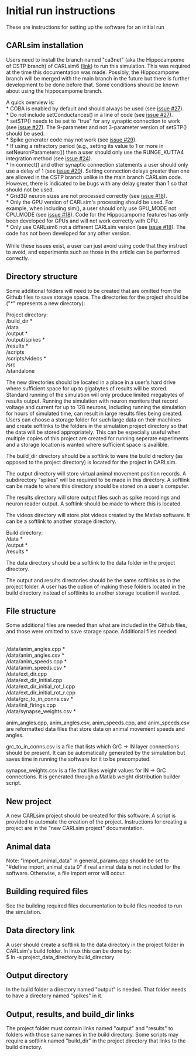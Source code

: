 Initial run instructions
========================

These are instructions for setting up the software for an initial run

## CARLsim installation

Users need to install the branch named "ca3net" (aka the Hippocampome of CSTP branch) of CARLsim6 ([link](https://github.com/UCI-CARL/CARLsim6/tree/feat/ca3net)) to run this simulation. This was required at the time this documentation was made. Possibly, the Hippocampome branch will be merged with the main branch in the future but there is further development to be done before that. Some conditions should be known about using the hippocampome branch.

A quick overview is:
<br>* COBA is enabled by default and should always be used (see [issue #27](https://github.com/UCI-CARL/CARLsim6/issues/27)).
<br>* Do not include setConductances() in a line of code (see [issue #27](https://github.com/UCI-CARL/CARLsim6/issues/27)).
<br>* setSTP() needs to be set to "true" for any synaptic connection to work (see [issue #27](https://github.com/UCI-CARL/CARLsim6/issues/27)). The 9-parameter and not 3-parameter version of setSTP() should be used.
<br>* Spike generator code may not work (see [issue #29](https://github.com/UCI-CARL/CARLsim6/issues/29)).
<br>* If using a refractory period (e.g., setting its value to 1 or more in setNeuronParameters()) then a user should only use the RUNGE_KUTTA4 integration method (see [issue #24](https://github.com/UCI-CARL/CARLsim6/issues/24)).
<br>* In connect() and other synaptic connection statements a user should only use a delay of 1 (see [issue #20](https://github.com/UCI-CARL/CARLsim6/issues/20)). Setting connection delays greater than one are allowed in the CSTP branch unlike in the main branch CARLsim code. However, there is indicated to be bugs with any delay greater than 1 so that should not be used.
<br>* Grid3D neuron sizes are not processed correctly (see [issue #18](https://github.com/UCI-CARL/CARLsim6/issues/18)).
<br>* Only the GPU version of CARLsim's processing should be used. For example, when including sim(), a user should only use GPU_MODE not CPU_MODE (see [issue #18](https://github.com/UCI-CARL/CARLsim6/issues/18)). Code for the Hippocampome features has only been developed for GPUs and will not work correctly with CPU.
<br>* Only use CARLsim6 not a different CARLsim version (see [issue #18](https://github.com/UCI-CARL/CARLsim6/issues/18)). The code has not been developed for any other version.
<br>
<br>While these issues exist, a user can just avoid using code that they instruct to avoid, and experiments such as those in the article can be performed correctly.

## Directory structure

Some additional folders will need to be created that are omitted from the Github files to save storage space. The directories for the project should be ("\*" represents a new directory):

Project directory:
<br>/build_dir \*
<br>/data
<br>/output \*
<br>/output/spikes \*
<br>/results \*
<br>/scripts
<br>/scripts/videos \*
<br>/src
<br>/standalone

The new directories should be located in a place in a user's hard drive where sufficient space for up to gigabytes of results will be stored. Standard running of the simulation will only produce limited megabytes of results output. Running the simulation with neuron monitors that record voltage and current for up to 128 neurons, including running the simulation for hours of simulated time, can result in large results files being created. Users can choose a storage folder for such large data on their machines and create softlinks to the folders in the simulation project directory so that the data will be stored appropriately. This can be especially useful when multiple copies of this project are created for running seperate experiments and a storage location is wanted where sufficient space is availible.

The build_dir directory should be a softlink to were the build directory (as opposed to the project directory) is located for the project in CARLsim.

The output directory will store virtual animal movement position records. A subdirectory "spikes" will be required to be made in this directory. A softlink can be made to where this directory should be stored on a user's computer. 

The results directory will store output files such as spike recordings and neuron reader output. A softlink should be made to where this is located.

The videos directory will store plot videos created by the Matlab software. It can be a softlink to another storage directory.

Build directory:
<br>/data \*
<br>/output \*
<br>/results \*

The data directory should be a softlink to the data folder in the project directory.

The output and results directories should be the same softlinks as in the project folder. A user has the option of making these folders located in the build directory instead of softlinks to another storage location if wanted.

## File structure

Some additional files are needed than what are included in the Github files, and those were omitted to save storage space. Additional files needed:

<br>/data/anim_angles.cpp \*
<br>/data/anim_angles.csv \*
<br>/data/anim_speeds.cpp \*
<br>/data/anim_speeds.csv \*
<br>/data/ext_dir.cpp
<br>/data/ext_dir_initial.cpp
<br>/data/ext_dir_initial_rot_l.cpp
<br>/data/ext_dir_initial_rot_r.cpp
<br>/data/grc_to_in_conns.csv \*
<br>/data/init_firings.cpp
<br>/data/synapse_weights.csv \*

anim_angles.cpp, anim_angles.csv, anim_speeds.cpp, and anim_speeds.csv are reformatted data files that store data on animal movement speeds and angles.

grc_to_in_conns.csv is a file that lists which GrC -> IN layer connections should be present. It can be automatically generated by the simulation but saves time in running the software for it to be precomputed.

synapse_weights.csv is a file that likes weight values for IN -> GrC connections. It is generated through a Matlab weight distribution builder script.

## New project

A new CARLsim project should be created for this software. A script is provided to automate the creation of the project. Instructions for creating a project are in the "new CARLsim project" documentation.

## Animal data

Note: "import_animal_data" in general_params.cpp should be set to "#define import_animal_data 0" if real animal data is not included for the software. Otherwise, a file import error will occur.

## Building required files

See the building required files documentation to build files needed to run the simulation.

## Data directory link

A user should create a softlink to the data directory in the project folder in CARLsim's build folder. In linux this can be done by:
<br>$ ln -s project_data_directory build_directory

## Output directory

In the build folder a directory named "output" is needed. That folder needs to have a directory named "spikes" in it.

## Output, results, and build_dir links

The project folder must contain links named "output" and "results" to folders with those same names in the build directory. Some scripts may require a softlink named "build_dir" in the project directory that links to the build directory.